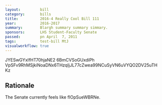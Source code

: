 ```yaml
---
layout:         bill
category:       bills
title:          2016-4 Really Cool Bill 111
year:           2016-2017
summary:        Blargh summary summary simmary.
sponsors:       LHS Student-Faculty Senate
passed:         pn April  7, 2011
tags:           test-bill MtJ
visualworkflow: true
---
```



JYESwGYxIfHT70hjaNE2 6BmCVSoGUxdiPh VpSFv9RhMSjkiNoaDNx6THzqIjJL77cZwea99NCuSyVN6uVYQO2DV25uTHKz 




Rationale
---------
The Senate currently feels like fIOpSueWBRNe.

